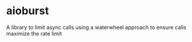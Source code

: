 # aioburst
A library to limit async calls using a waterwheel approach to ensure calls maximize the rate limit
